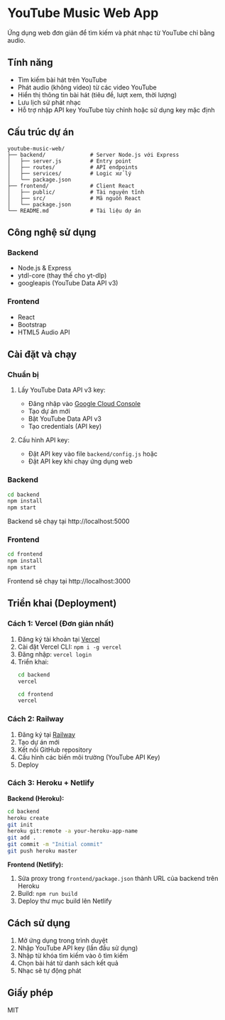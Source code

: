 # YouTube Music Web App

Ứng dụng web đơn giản để tìm kiếm và phát nhạc từ YouTube chỉ bằng audio.

## Tính năng

- Tìm kiếm bài hát trên YouTube
- Phát audio (không video) từ các video YouTube
- Hiển thị thông tin bài hát (tiêu đề, lượt xem, thời lượng)
- Lưu lịch sử phát nhạc
- Hỗ trợ nhập API key YouTube tùy chỉnh hoặc sử dụng key mặc định

## Cấu trúc dự án

```
youtube-music-web/
├── backend/              # Server Node.js với Express
│   ├── server.js         # Entry point
│   ├── routes/           # API endpoints
│   ├── services/         # Logic xử lý
│   └── package.json      
├── frontend/             # Client React
│   ├── public/           # Tài nguyên tĩnh
│   ├── src/              # Mã nguồn React
│   └── package.json
└── README.md             # Tài liệu dự án
```

## Công nghệ sử dụng

### Backend
- Node.js & Express
- ytdl-core (thay thế cho yt-dlp)
- googleapis (YouTube Data API v3)

### Frontend
- React
- Bootstrap
- HTML5 Audio API

## Cài đặt và chạy

### Chuẩn bị

1. Lấy YouTube Data API v3 key:
   - Đăng nhập vào [Google Cloud Console](https://console.cloud.google.com/)
   - Tạo dự án mới
   - Bật YouTube Data API v3
   - Tạo credentials (API key)

2. Cấu hình API key:
   - Đặt API key vào file `backend/config.js` hoặc
   - Đặt API key khi chạy ứng dụng web

### Backend

```bash
cd backend
npm install
npm start
```

Backend sẽ chạy tại http://localhost:5000

### Frontend

```bash
cd frontend
npm install
npm start
```

Frontend sẽ chạy tại http://localhost:3000

## Triển khai (Deployment)

### Cách 1: Vercel (Đơn giản nhất)

1. Đăng ký tài khoản tại [Vercel](https://vercel.com/)
2. Cài đặt Vercel CLI: `npm i -g vercel`
3. Đăng nhập: `vercel login`
4. Triển khai:
   ```bash
   cd backend
   vercel
   ```
   ```bash
   cd frontend
   vercel
   ```

### Cách 2: Railway

1. Đăng ký tại [Railway](https://railway.app/)
2. Tạo dự án mới
3. Kết nối GitHub repository
4. Cấu hình các biến môi trường (YouTube API Key)
5. Deploy

### Cách 3: Heroku + Netlify

**Backend (Heroku):**
```bash
cd backend
heroku create
git init
heroku git:remote -a your-heroku-app-name
git add .
git commit -m "Initial commit"
git push heroku master
```

**Frontend (Netlify):**
1. Sửa proxy trong `frontend/package.json` thành URL của backend trên Heroku
2. Build: `npm run build`
3. Deploy thư mục build lên Netlify

## Cách sử dụng

1. Mở ứng dụng trong trình duyệt
2. Nhập YouTube API key (lần đầu sử dụng)
3. Nhập từ khóa tìm kiếm vào ô tìm kiếm
4. Chọn bài hát từ danh sách kết quả
5. Nhạc sẽ tự động phát

## Giấy phép

MIT 